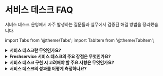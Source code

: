 # 서비스 데스크 FAQ

서비스 데스크 운영에서 자주 발생하는 질문들과 실무에서 검증된 해결 방법을 정리했습니다.

import Tabs from '@theme/Tabs';
import TabItem from '@theme/TabItem';

<details>
<summary><strong>서비스 데스크란 무엇인가요?</strong></summary>

**답변:** 서비스 데스크는 IT 서비스와 관련된 모든 사용자 요청, 인시던트, 문제를 중앙에서 관리하는 단일 접점입니다. 조직의 IT 운영 효율성을 높이고 사용자 만족도를 개선하는 핵심 기능을 담당합니다.

**핵심 기능:**
- **통합 티켓 관리**: 모든 요청을 체계적으로 추적하고 관리
- **인시던트 대응**: IT 장애 발생 시 신속한 문제 해결
- **서비스 요청 처리**: 표준화된 IT 서비스 제공
- **지식 베이스**: 셀프 서비스와 빠른 문제 해결 지원
- **자산 추적**: IT 자산의 생명주기 전반 관리

**조직에 미치는 효과:**
- IT 서비스 품질 향상으로 업무 생산성 증대
- 체계적인 관리로 운영 비용 절감
- 표준화된 프로세스로 서비스 일관성 확보
- 데이터 기반 의사결정으로 지속적 개선

</details>

<details>
<summary><strong>Freshservice 서비스 데스크의 주요 장점은 무엇인가요?</strong></summary>

**차별화된 핵심 장점:**

**🎯 직관적 사용성**
- 누구나 쉽게 사용할 수 있는 깔끔한 인터페이스
- 모바일 앱으로 언제든지 업무 처리 가능
- 셀프 서비스 포털로 사용자 자율 문제 해결
- 드래그 앤 드롭으로 간편한 작업 관리

**⚡ 스마트 자동화**
- 반복 작업을 자동화하여 에이전트 업무 부담 경감
- SLA 자동 추적으로 서비스 품질 보장
- 인텔리전트 티켓 라우팅으로 적합한 담당자 자동 배정
- 조건별 에스컬레이션으로 놓치는 요청 없음

**🔗 확장성과 연동성**
- 기존 시스템과 원활한 연동 (Active Directory, LDAP 등)
- 강력한 REST API로 맞춤형 연동 구현
- 마켓플레이스 앱으로 기능 확장
- 커스텀 필드와 앱으로 조직 특성에 맞는 환경 구축

**📊 데이터 기반 인사이트**
- 실시간 대시보드로 운영 현황 한눈에 파악
- 상세 분석 보고서로 개선점 도출
- 예측 분석으로 선제적 문제 해결
- 성과 지표 추적으로 지속적 개선

</details>

<details>
<summary><strong>서비스 데스크 구현 시 고려해야 할 주요 사항은 무엇인가요?</strong></summary>

**성공적인 서비스 데스크 구축을 위한 체크리스트:**

**📋 기획 단계 (Planning)**
- **현황 진단**: 기존 IT 프로세스와 도구의 강점/약점 분석
- **니즈 파악**: 각 부서별 요구사항과 우선순위 정리
- **이해관계자 워크숍**: IT팀, 사용자, 경영진의 기대치 조율
- **성공 기준**: 구체적이고 측정 가능한 KPI 설정

**🚀 구현 단계 (Implementation)**
- **MVP 접근법**: 핵심 기능부터 단계적으로 구현하여 빠른 가치 실현
- **데이터 이관**: 기존 티켓, 사용자, 자산 데이터의 안전한 마이그레이션
- **교육 프로그램**: 역할별 맞춤 교육으로 도입 저항 최소화
- **파일럿 테스트**: 소규모 그룹으로 먼저 검증 후 전체 확산

**🔄 운영 단계 (Operation)**
- **성과 추적**: 정기적인 KPI 모니터링과 개선 방향 설정
- **프로세스 최적화**: 사용 패턴 분석을 통한 지속적 워크플로우 개선
- **사용자 피드백**: 정기 설문과 간담회로 사용자 만족도 관리
- **기술 업데이트**: 새로운 기능과 보안 패치의 적극적 활용

**💡 성공 팁:**
- 처음부터 완벽을 추구하지 말고 점진적 개선 접근
- 변화 관리(Change Management)에 충분한 시간과 자원 투자
- 내부 챔피언(Champion) 육성으로 자연스러운 확산 유도

</details>

<details>
<summary><strong>서비스 데스크의 성과를 어떻게 측정하나요?</strong></summary>

**실무에서 검증된 핵심 성과 지표:**

**⚡ 효율성 측정**
- **첫 접촉 해결률(FCR)**: 한 번의 접촉으로 완전히 해결된 요청 비율
  - 목표: 70% 이상 (업계 우수 기준)
- **평균 해결 시간(MTTR)**: 티켓 생성부터 완료까지 소요 시간
  - 업무별 세분화: 패스워드 리셋(30분), 소프트웨어 설치(2시간), 하드웨어 문제(1일)
- **SLA 준수율**: 약속된 시간 내 해결 비율
  - 목표: 95% 이상 유지
- **처리량**: 에이전트별/팀별 일일 티켓 처리 건수

**😊 고객 만족도**
- **CSAT(Customer Satisfaction)**: 5점 척도 만족도 조사
  - 티켓 해결 직후 자동 발송으로 높은 응답률 확보
- **NPS(Net Promoter Score)**: 추천 의향 기반 충성도 측정
- **정성적 피드백**: 개선점 도출을 위한 구체적 의견 수집

**📈 운영 효율성**
- **에이전트 생산성**: 개인별 성과와 역량 개발 방향 파악
- **백로그 추이**: 미처리 요청 누적 현황으로 업무량 적정성 판단
- **비용 효율성**: 티켓당 처리 비용 산출로 ROI 측정

**🎯 품질 지표**
- **재오픈율**: 해결 완료 후 같은 문제로 다시 접수되는 비율 (5% 이하 목표)
- **1차 해결 정확도**: 잘못된 분류나 라우팅 없이 정확히 처리된 비율
- **에스컬레이션 패턴**: 상위 레벨 전달 현황으로 역량 개발 필요성 파악

**📊 분석 활용법**
- **Freshservice 대시보드**: 실시간 현황 모니터링
- **주간/월간 리포트**: 트렌드 분석과 개선 액션 아이템 도출
- **벤치마킹**: 업계 표준과 비교하여 경쟁력 진단
- **예측 분석**: 과거 데이터 기반 미래 수요 예측으로 리소스 최적화

**💡 측정 개선 팁:**
- 지표는 많을수록 좋은 것이 아니라, 핵심 3-5개에 집중
- 수치보다는 트렌드와 개선 방향성에 주목
- 정량 지표와 정성 피드백의 균형 있는 활용

</details>
